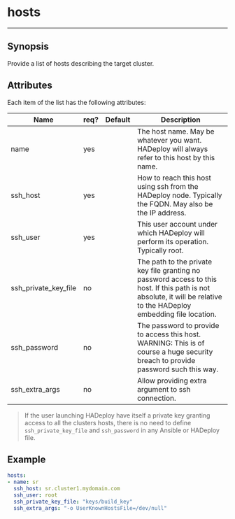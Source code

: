 # hosts
***

## Synopsis

Provide a list of hosts describing the target cluster.

## Attributes

Each item of the list has the following attributes:

Name|req?|Default|Description
---|---|---|---
name|yes||The host name. May be whatever you want. HADeploy will always refer to this host by this name.
ssh_host|yes||How to reach this host using ssh from the HADeploy node. Typically the FQDN. May also be the IP address.
ssh_user|yes||This user account under which HADeploy will perform its operation. Typically root.
ssh_private_key_file|no||The path to the private key file granting no password access to this host. If this path is not absolute, it will be relative to the HADeploy embedding file location.
ssh_password|no||The password to provide to access this host. WARNING: This is of course a huge security breach to provide password such this way.
ssh_extra_args|no||Allow providing extra argument to ssh connection.

> If the user launching HADeploy have itself a private key granting access to all the clusters hosts, there is no need to define `ssh_private_key_file` and `ssh_password` in any Ansible or HADeploy file.

## Example

```yaml
hosts:
- name: sr
  ssh_host: sr.cluster1.mydomain.com
  ssh_user: root
  ssh_private_key_file: "keys/build_key" 
  ssh_extra_args: "-o UserKnownHostsFile=/dev/null"
```
